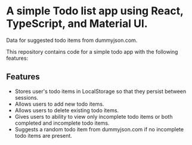# A simple Todo list app using React, TypeScript, and Material UI.

Data for suggested todo items from dummyjson.com.

This repository contains code for a simple todo app with the following features:

## Features

- Stores user's todo items in LocalStorage so that they persist between sessions.
- Allows users to add new todo items.
- Allows users to delete existing todo items.
- Gives users to ability to view only incomplete todo items or both completed and incomplete todo items.
- Suggests a random todo item from dummyjson.com if no incomplete todo items are present.
